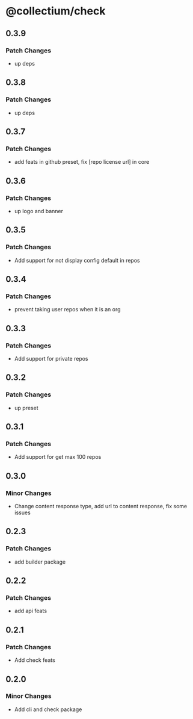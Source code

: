 # @collectium/check

## 0.3.9

### Patch Changes

- up deps

## 0.3.8

### Patch Changes

- up deps

## 0.3.7

### Patch Changes

- add feats in github preset, fix [repo license url] in core

## 0.3.6

### Patch Changes

- up logo and banner

## 0.3.5

### Patch Changes

- Add support for not display config default in repos

## 0.3.4

### Patch Changes

- prevent taking user repos when it is an org

## 0.3.3

### Patch Changes

- Add support for private repos

## 0.3.2

### Patch Changes

- up preset

## 0.3.1

### Patch Changes

- Add support for get max 100 repos

## 0.3.0

### Minor Changes

- Change content response type, add url to content response, fix some issues

## 0.2.3

### Patch Changes

- add builder package

## 0.2.2

### Patch Changes

- add api feats

## 0.2.1

### Patch Changes

- Add check feats

## 0.2.0

### Minor Changes

- Add cli and check package

